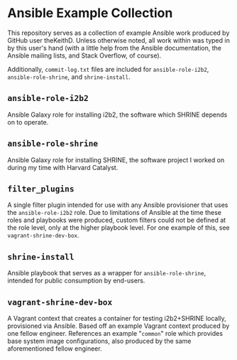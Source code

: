 # Ansible Example Collection
This repository serves as a collection of example Ansible work produced by GitHub user theKeithD. Unless otherwise noted, all work within was typed in by this user's hand (with a little help from the Ansible documentation, the Ansible mailing lists, and Stack Overflow, of course).

Additionally, `commit-log.txt` files are included for `ansible-role-i2b2`, `ansible-role-shrine`, and `shrine-install`.

## `ansible-role-i2b2`
Ansible Galaxy role for installing i2b2, the software which SHRINE depends on to operate.

## `ansible-role-shrine`
Ansible Galaxy role for installing SHRINE, the software project I worked on during my time with Harvard Catalyst.

## `filter_plugins`
A single filter plugin intended for use with any Ansible provisioner that uses the `ansible-role-i2b2` role. Due to limitations of Ansible at the time these roles and playbooks were produced, custom filters could not be defined at the role level, only at the higher playbook level. For one example of this, see `vagrant-shrine-dev-box`.

## `shrine-install`
Ansible playbook that serves as a wrapper for `ansible-role-shrine`, intended for public consumption by end-users.

## `vagrant-shrine-dev-box`
A Vagrant context that creates a container for testing i2b2+SHRINE locally, provisioned via Ansible. Based off an example Vagrant context produced by one fellow engineer. References an example "`common`" role which provides base system image configurations, also produced by the same aforementioned fellow engineer.